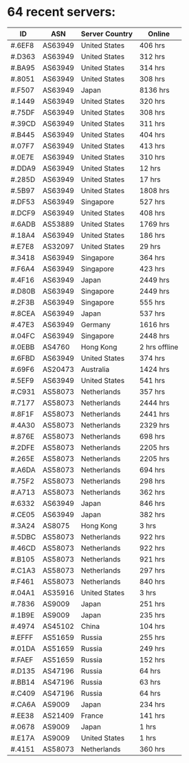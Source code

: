 # 64 recent servers:

| ID | ASN | Server Country | Online |
| ------ | ------ | ------ | ------ |
| #.6EF8 | AS63949 | United States | 406 hrs |
| #.D363 | AS63949 | United States | 312 hrs |
| #.BA95 | AS63949 | United States | 314 hrs |
| #.8051 | AS63949 | United States | 308 hrs |
| #.F507 | AS63949 | Japan | 8136 hrs |
| #.1449 | AS63949 | United States | 320 hrs |
| #.75DF | AS63949 | United States | 308 hrs |
| #.39CD | AS63949 | United States | 311 hrs |
| #.B445 | AS63949 | United States | 404 hrs |
| #.07F7 | AS63949 | United States | 413 hrs |
| #.0E7E | AS63949 | United States | 310 hrs |
| #.DDA9 | AS63949 | United States | 12 hrs |
| #.285D | AS63949 | United States | 17 hrs |
| #.5B97 | AS63949 | United States | 1808 hrs |
| #.DF53 | AS63949 | Singapore | 527 hrs |
| #.DCF9 | AS63949 | United States | 408 hrs |
| #.6ADB | AS53889 | United States | 1769 hrs |
| #.18A4 | AS63949 | United States | 186 hrs |
| #.E7E8 | AS32097 | United States | 29 hrs |
| #.3418 | AS63949 | Singapore | 364 hrs |
| #.F6A4 | AS63949 | Singapore | 423 hrs |
| #.4F16 | AS63949 | Japan | 2449 hrs |
| #.D80B | AS63949 | Singapore | 2449 hrs |
| #.2F3B | AS63949 | Singapore | 555 hrs |
| #.8CEA | AS63949 | Japan | 537 hrs |
| #.47E3 | AS63949 | Germany | 1616 hrs |
| #.04FC | AS63949 | Singapore | 2448 hrs |
| #.0EBB | AS4760 | Hong Kong | 2 hrs offline |
| #.6FBD | AS63949 | United States | 374 hrs |
| #.69F6 | AS20473 | Australia | 1424 hrs |
| #.5EF9 | AS63949 | United States | 541 hrs |
| #.C931 | AS58073 | Netherlands | 357 hrs |
| #.7177 | AS58073 | Netherlands | 2444 hrs |
| #.8F1F | AS58073 | Netherlands | 2441 hrs |
| #.4A30 | AS58073 | Netherlands | 2329 hrs |
| #.876E | AS58073 | Netherlands | 698 hrs |
| #.2DFE | AS58073 | Netherlands | 2205 hrs |
| #.265E | AS58073 | Netherlands | 2205 hrs |
| #.A6DA | AS58073 | Netherlands | 694 hrs |
| #.75F2 | AS58073 | Netherlands | 298 hrs |
| #.A713 | AS58073 | Netherlands | 362 hrs |
| #.6332 | AS63949 | Japan | 846 hrs |
| #.CE05 | AS63949 | Japan | 382 hrs |
| #.3A24 | AS8075 | Hong Kong | 3 hrs |
| #.5DBC | AS58073 | Netherlands | 922 hrs |
| #.46CD | AS58073 | Netherlands | 922 hrs |
| #.B105 | AS58073 | Netherlands | 921 hrs |
| #.C1A3 | AS58073 | Netherlands | 297 hrs |
| #.F461 | AS58073 | Netherlands | 840 hrs |
| #.04A1 | AS35916 | United States | 3 hrs |
| #.7836 | AS9009 | Japan | 251 hrs |
| #.1B9E | AS9009 | Japan | 235 hrs |
| #.4974 | AS45102 | China | 104 hrs |
| #.EFFF | AS51659 | Russia | 255 hrs |
| #.01DA | AS51659 | Russia | 249 hrs |
| #.FAEF | AS51659 | Russia | 152 hrs |
| #.D135 | AS47196 | Russia | 64 hrs |
| #.BB14 | AS47196 | Russia | 63 hrs |
| #.C409 | AS47196 | Russia | 64 hrs |
| #.CA6A | AS9009 | Japan | 234 hrs |
| #.EE38 | AS21409 | France | 141 hrs |
| #.0678 | AS9009 | Japan | 1 hrs |
| #.E17A | AS9009 | United States | 1 hrs |
| #.4151 | AS58073 | Netherlands | 360 hrs |

